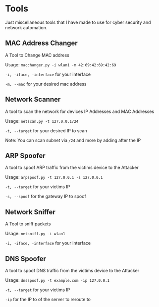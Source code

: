 # Tools
Just miscellaneous tools that I have made to use for cyber security and network automation.

## MAC Address Changer
A Tool to Change MAC address

Usage: 	`macchanger.py -i wlan1 -m 42:69:42:69:42:69`

`-i, -iface, -interface` for your interface

`-m, --mac` for your desired mac address

## Network Scanner
A tool to scan the network for devices IP Addresses and MAC Addresses

Usage: `netscan.py -t 127.0.0.1/24`

`-t, --target` for your desired IP to scan

Note: You can scan subnet via `/24` and more by adding after the IP

## ARP Spoofer
A tool to spoof ARP traffic from the victims device to the Attacker

Usage: `arpspoof.py -t 127.0.0.1 -s 127.0.0.1`

`-t, --target` for your victims IP 

`-s, --spoof` for the gateway IP to spoof

## Network Sniffer
A Tool to sniff packets

Usage: 	`netsniff.py -i wlan1`

`-i, -iface, -interface` for your interface

## DNS Spoofer
A tool to spoof DNS traffic from the victims device to the Attacker

Usage: `dnsspoof.py -t example.com -ip 127.0.0.1`

`-t, --target` for your victims IP 

`-ip` for the IP to of the server to reroute to


